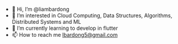 - 👋 Hi, I’m @liambardong
- 👀 I’m interested in Cloud Computing, Data Structures, Algorithms, Distributed Systems and ML
- 🌱 I’m currently learning to develop in flutter
- 📫 How to reach me lbardong5@gmail.com

<!---
liambardong/liambardong is a ✨ special ✨ repository because its `README.md` (this file) appears on your GitHub profile.
You can click the Preview link to take a look at your changes.
--->
